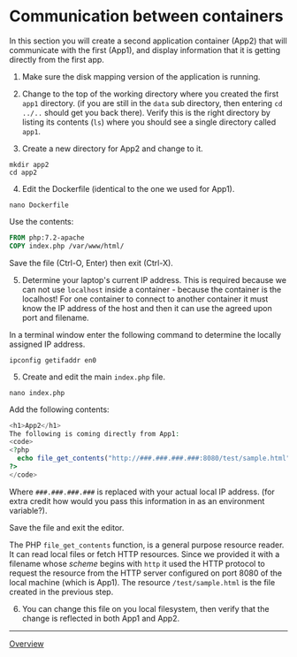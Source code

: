 # Communication between containers

In this section you will create a second application container (App2) that will communicate with the first (App1), and display information that it is getting directly from the first app.

1. Make sure the disk mapping version of the application is running.

2. Change to the top of the working directory where you created the first `app1` directory.  (if you are still in the `data` sub directory, then entering `cd ../..` should get you back there).  Verify this is the right directory by listing its contents (`ls`) where you should see a single directory called `app1`.

3. Create a new directory for App2 and change to it.
```shell
mkdir app2
cd app2
```

4. Edit the Dockerfile (identical to the one we used for App1).
```shell
nano Dockerfile
```
Use the contents:
```dockerfile
FROM php:7.2-apache
COPY index.php /var/www/html/
```
Save the file (Ctrl-O, Enter) then exit (Ctrl-X).

5. Determine your laptop's current IP address. This is required because we can not use `localhost` inside a container - because the container is the localhost! For one container to connect to another container it must know the IP address of the host and then it can use the agreed upon port and filename.

In a terminal window enter the following command to determine the locally assigned IP address.
```shell
ipconfig getifaddr en0
```

5. Create and edit the main `index.php` file.
```shell
nano index.php
```
Add the following contents:
```php
<h1>App2</h1>
The following is coming directly from App1:
<code>
<?php
  echo file_get_contents("http://###.###.###.###:8080/test/sample.html")
?>
</code>
```
Where `###.###.###.###` is replaced with your actual local IP address. (for extra credit how would you pass this information in as an environment variable?).

Save the file and exit the editor.

The PHP `file_get_contents` function, is a general purpose resource reader.  It can read local files or fetch HTTP resources.  Since we provided it with a filename whose *scheme* begins with `http` it used the HTTP protocol to request the resource from the HTTP server configured on port 8080 of the local machine (which is App1).  The resource `/test/sample.html` is the file created in the previous step.

6. You can change this file on you local filesystem, then verify that the change is reflected in both App1 and App2.

----
[Overview](README.md)
